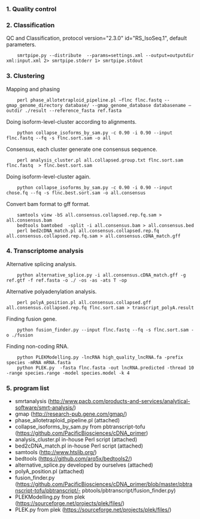 ### 1. Quality control

### 2. Classification

QC and Classification, protocol version="2.3.0" id="RS_IsoSeq.1", default  parameters.


```
	smrtpipe.py --distribute  --params=settings.xml --output=outputdir xml:input.xml 2> smrtpipe.stderr 1> smrtpipe.stdout
```

### 3. Clustering
Mapping and phasing
```
	perl phase_allotetraploid_pipeline.pl –flnc flnc.fastq --gmap_genome_directory database/ --gmap_genome_database databasename –outdir ./result --reference_fasta ref.fasta
```

Doing isoform-level-cluster according to alignments.
``` 
	python collapse_isoforms_by_sam.py -c 0.90 -i 0.90 --input flnc.fastq --fq -s flnc.sort.sam -o all
```
Consensus, each cluster generate one consensus sequence.
```
	perl analysis_cluster.pl all.collapsed.group.txt flnc.sort.sam flnc.fastq  > flnc.best.sort.sam
```
Doing isoform-level-cluster again.
```
	python collapse_isoforms_by_sam.py -c 0.90 -i 0.90 --input chose.fq --fq -s flnc.best.sort.sam -o all.consensus
```
Convert bam format to gff format.
```
	samtools view -bS all.consensus.collapsed.rep.fq.sam > all.consensus.bam
	bedtools bamtobed  -split -i all.consensus.bam > all.consensus.bed
	perl bed2cDNA_match.pl all.consensus.collapsed.rep.fq all.consensus.collapsed.rep.fq.sam > all.consensus.cDNA_match.gff
```

### 4. Transcriptome analysis
Alternative splicing analysis.
```
	python alternative_splice.py -i all.consensus.cDNA_match.gff -g ref.gtf -f ref.fasta -o ./ -os -as -ats T -op
```

Alternative polyadenylation analysis.
```
	perl polyA_position.pl all.consensus.collapsed.gff all.consensus.collapsed.rep.fq flnc.sort.sam > transcript_polyA.result
```
Finding fusion gene.
```
	python fusion_finder.py --input flnc.fastq --fq -s flnc.sort.sam -o ./fusion
``` 
Finding non-coding RNA.
```
	python PLEKModelling.py -lncRNA high_quality_lncRNA.fa -prefix species -mRNA mRNA.fasta
	python PLEK.py  -fasta flnc.fasta -out lncRNA.predicted -thread 10 -range species.range -model species.model -k 4
```

### 5. program list
- smrtanalysis (http://www.pacb.com/products-and-services/analytical-software/smrt-analysis/)
- gmap (http://research-pub.gene.com/gmap/)
- phase_allotetraploid_pipeline.pl  (attached)
- collapse_isoforms_by_sam.py from pbtranscript-tofu (https://github.com/PacificBiosciences/cDNA_primer)
- analysis_cluster.pl in-house Perl script (attached)
- bed2cDNA_match.pl in-house Perl script (attached)
- samtools (http://www.htslib.org/)
- bedtools (https://github.com/arq5x/bedtools2/)
- alternative_splice.py developed by ourselves (attached)
- polyA_position.pl (attached)
- fusion_finder.py (https://github.com/PacificBiosciences/cDNA_primer/blob/master/pbtranscript-tofu/pbtranscript/- pbtools/pbtranscript/fusion_finder.py)
- PLEKModelling.py from plek (https://sourceforge.net/projects/plek/files/)
- PLEK.py from plek (https://sourceforge.net/projects/plek/files/)

